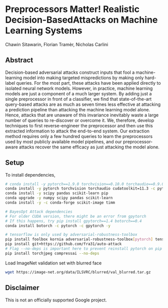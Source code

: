 # Preprocessors Matter! Realistic Decision-BasedAttacks on Machine Learning Systems

Chawin Sitawarin, Florian Tramèr, Nicholas Carlini

## Abstract

Decision-based adversarial attacks construct inputs that fool a machine-learning model into making targeted mispredictions by making only hard-label queries. For the most part, these attacks have been applied directly to isolated neural network models. However, in practice, machine learning models are just a component of a much larger system. By adding just a single preprocessor in front of a classifier, we find that state-of-the-art query-based attacks are as much as seven times less effective at attacking a prediction pipeline than attacking the machine learning model alone. Hence, attacks that are unaware of this invariance inevitably waste a large number of queries to re-discover or overcome it. We, therefore, develop techniques to first reverse-engineer the preprocessor and then use this extracted information to attack the end-to-end system. Our extraction method requires only a few hundred queries to learn the preprocessors used by most publicly available model pipelines, and our preprocessor-aware attacks recover the same efficacy as just attacking the model alone.

## Setup

To install dependencies,

```bash
# conda install -y pytorch==1.9.0 torchvision==0.10.0 torchaudio==0.9.0 cudatoolkit=11.3 -c pytorch -c conda-forge
conda install -y pytorch torchvision torchaudio cudatoolkit=11.3 -c pytorch
conda install -y scipy pandas scikit-learn pip
conda upgrade -y numpy scipy pandas scikit-learn
conda install -y -c conda-forge scikit-image timm

# BayesOpt Attack dependencies
# For older CUDA version, there might be an error from gpytorch
# If this happens, try pip install gpytorch==1.4 botorch==0.4
conda install botorch -c pytorch -c gpytorch -y

# tensorflow is only used by adversarial-robustness-toolbox
pip install foolbox kornia adversarial-robustness-toolbox[pytorch] tensorflow
pip install git+https://github.com/fra31/auto-attack
# Flag --no-deps is important here to prevent reinstall pytorch on pip
pip install torchjpeg compressai --no-deps
```

Load ImageNet validation set with blurred face

```bash
wget https://image-net.org/data/ILSVRC/blurred/val_blurred.tar.gz
```

## Disclaimer

This is not an officially supported Google project.
